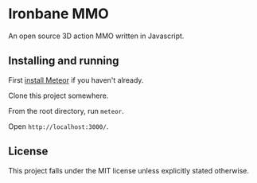 # Ironbane MMO

An open source 3D action MMO written in Javascript.

## Installing and running

First [install Meteor](https://www.meteor.com/install) if you haven't already.

Clone this project somewhere.

From the root directory, run `meteor`.

Open `http://localhost:3000/`.

## License

This project falls under the MIT license unless explicitly stated otherwise.